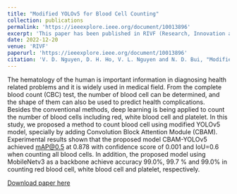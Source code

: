 ```yaml
---
title: "Modified YOLOv5 for Blood Cell Counting"
collection: publications
permalink: 'https://ieeexplore.ieee.org/document/10013896'
excerpt: 'This paper has been published in RIVF (Research, Innovation and Vision for the Future) 2022 - 16th International Conference on Computing and Communication Technologies, organized in Ho Chi Minh City, Vietnam. Proceedings of RIVF are available at IEEEXplore.'
date: 2022-12-20
venue: 'RIVF'
paperurl: 'https://ieeexplore.ieee.org/document/10013896'
citation: 'V. D. Nguyen, D. H. Ho, V. L. Nguyen and N. D. Bui, "Modified YOLOv5 for Blood Cell Counting," 2022 RIVF International Conference on Computing and Communication Technologies (RIVF), Ho Chi Minh City, Vietnam, 2022, pp. 83-87, doi: 10.1109/RIVF55975.2022.10013896.'
---
```

The hematology of the human is important information in diagnosing health related problems and it is widely used in medical field. From the complete blood count (CBC) test, the number of blood cell can be determined, and the shape of them can also be used to predict health complications. Besides the conventional methods, deep learning is being applied to count the number of blood cells including red, white blood cell and platelet. In this study, we proposed a method to count blood cell using modified YOLOv5 model, specially by adding Convolution Block Attention Module (CBAM). Experimental results shown that the proposed model CBAM-YOLOv5 achieved mAP@0.5 at 0.878 with confidence score of 0.001 and IoU=0.6 when counting all blood cells. In addition, the proposed model using MobileNetv3 as a backbone achieve accuracy 99.0%, 99.7 % and 99.0% in counting red blood cell, white blood cell and platelet, respectively.


[Download paper here](https://ieeexplore.ieee.org/document/10013896)